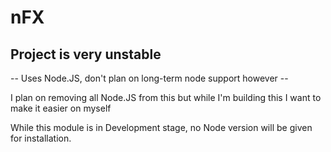 # nFX
## Project is very unstable
-- Uses Node.JS, don't plan on long-term node support however --

I plan on removing all Node.JS from this but while I'm building this I want to make it easier on myself

While this module is in Development stage, no Node version will be given for installation.
